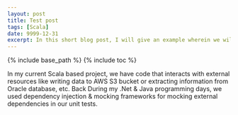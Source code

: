 ```yaml
---
layout: post
title: Test post
tags: [Scala]
date: 9999-12-31
excerpt: In this short blog post, I will give an example wherein we will see how with the help of Scala trait's we can mock external dependencies.
---
```


{% include base_path %}
{% include toc %}

In my current Scala based project, we have code that interacts with external resources like writing data to AWS S3 bucket or extracting information from Oracle database, etc. Back During my .Net & Java programming days, we used dependency injection & mocking frameworks for mocking external dependencies in our unit tests.
